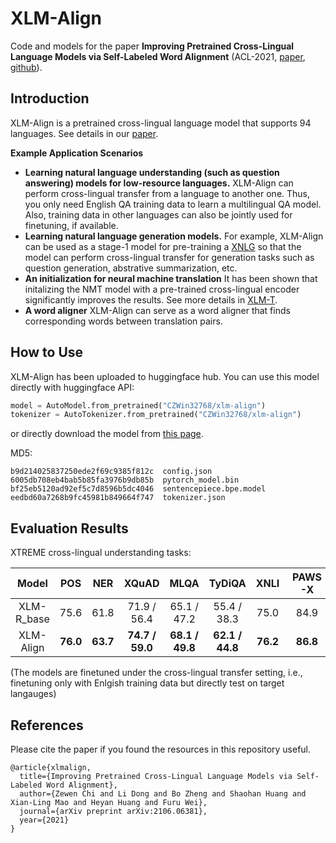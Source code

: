 # XLM-Align

Code and models for the paper **Improving Pretrained Cross-Lingual Language Models via Self-Labeled Word Alignment** (ACL-2021, [paper](https://arxiv.org/pdf/2106.06381.pdf), [github](https://github.com/CZWin32768/XLM-Align)).

## Introduction

XLM-Align is a pretrained cross-lingual language model that supports 94 languages. See details in our [paper](https://arxiv.org/pdf/2106.06381.pdf).

**Example Application Scenarios**

- **Learning natural language understanding (such as question answering) models for low-resource languages.** XLM-Align can perform cross-lingual transfer from a language to another one. Thus, you only need English QA training data to learn a multilingual QA model. Also, training data in other languages can also be jointly used for finetuning, if available.
- **Learning natural language generation models.** For example, XLM-Align can be used as a stage-1 model for pre-training a [XNLG](https://github.com/CZWin32768/XNLG) so that the model can perform cross-lingual transfer for generation tasks such as question generation, abstrative summarization, etc.
- **An initialization for neural machine translation** It has been shown that initalizing the NMT model with a pre-trained cross-lingual encoder significantly improves the results. See more details in [XLM-T](https://arxiv.org/pdf/2012.15547.pdf).
- **A word aligner** XLM-Align can serve as a word aligner that finds corresponding words between translation pairs. 

## How to Use

XLM-Align has been uploaded to huggingface hub. You can use this model directly with huggingface API:

```python
model = AutoModel.from_pretrained("CZWin32768/xlm-align")
tokenizer = AutoTokenizer.from_pretrained("CZWin32768/xlm-align")
```

or directly download the model from [this page](https://huggingface.co/CZWin32768/xlm-align).


MD5:

```
b9d214025837250ede2f69c9385f812c  config.json
6005db708eb4bab5b85fa3976b9db85b  pytorch_model.bin
bf25eb5120ad92ef5c7d8596b5dc4046  sentencepiece.bpe.model
eedbd60a7268b9fc45981b849664f747  tokenizer.json
```

## Evaluation Results

XTREME cross-lingual understanding tasks:

| Model | POS | NER  | XQuAD | MLQA | TyDiQA | XNLI | PAWS-X | Avg |
|:----:|:----:|:----:|:----:|:-----:|:----:|:-----:|:----:|:----:|
| XLM-R_base | 75.6 | 61.8 | 71.9 / 56.4 | 65.1 / 47.2 | 55.4 / 38.3 | 75.0 | 84.9 | 66.4 |
| XLM-Align | **76.0** | **63.7** | **74.7 / 59.0** | **68.1 / 49.8**  |  **62.1 / 44.8** | **76.2**  | **86.8**  | **68.9** |

(The models are finetuned under the cross-lingual transfer setting, i.e., finetuning only with Enlgish training data but directly test on target langauges)

## References

Please cite the paper if you found the resources in this repository useful.

```
@article{xlmalign,
  title={Improving Pretrained Cross-Lingual Language Models via Self-Labeled Word Alignment},
  author={Zewen Chi and Li Dong and Bo Zheng and Shaohan Huang and Xian-Ling Mao and Heyan Huang and Furu Wei},
  journal={arXiv preprint arXiv:2106.06381},
  year={2021}
}
```
